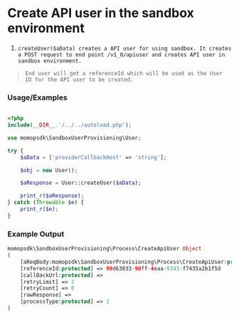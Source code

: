 # Create API user in the sandbox environment

1.	`createUser($aData) creates a API user for using sandbox. It creates a POST request to end point /v1_0/apiuser and creates API user in sandbox environment.`

> `End user will get a referenceId which will be used as the User ID for the API user to be created.`

### Usage/Examples

```php

<?php
include(__DIR__.'/../../autoload.php');

use momopsdk\SandboxUserProvisioning\User;

try {
    $aData = ['providerCallbackHost' => 'string'];

    $obj = new User();

    $aResponse = User::createUser($aData);

    print_r($aResponse);
} catch (Throwable $e) {
    print_r($e);
}

```

### Example Output

```php
momopsdk\SandboxUserProvisioning\Process\CreateApiUser Object
(
    [aReqBody:momopsdk\SandboxUserProvisioning\Process\CreateApiUser:private] => 
    [referenceId:protected] => 99d63033-90ff-4eaa-9343-f7435a2b1f5d
    [callBackUrl:protected] => 
    [retryLimit] => 2
    [retryCount] => 0
    [rawResponse] => 
    [processType:protected] => 2
)

```

